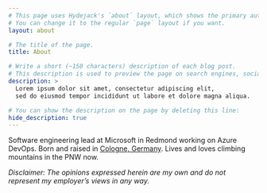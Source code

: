 ```yaml
---
# This page uses Hydejack's `about` layout, which shows the primary author's picture and about text at the top.
# You can change it to the regular `page` layout if you want.
layout: about

# The title of the page.
title: About

# Write a short (~150 characters) description of each blog post.
# This description is used to preview the page on search engines, social media, etc.
description: >
  Lorem ipsum dolor sit amet, consectetur adipiscing elit,
  sed do eiusmod tempor incididunt ut labore et dolore magna aliqua.

# You can show the description on the page by deleting this line:
hide_description: true
---
```


Software engineering lead at Microsoft in Redmond working on Azure DevOps. Born and raised in [Cologne, Germany](https://www.cologne.de). Lives and loves climbing mountains in the PNW now.

*Disclaimer: The opinions expressed herein are my own and do not represent my employer’s views in any way.*